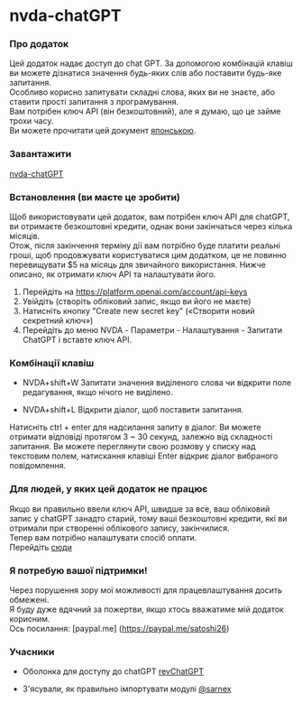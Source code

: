 # nvda-chatGPT

### Про додаток

Цей додаток надає доступ до chat GPT. За допомогою комбінацій клавіш ви можете дізнатися значення будь-яких слів або поставити будь-яке запитання.  
Особливо корисно запитувати складні слова, яких ви не знаєте, або ставити прості запитання з програмування.  
Вам потрібен ключ API (він безкоштовний), але я думаю, що це займе трохи часу.  
Ви можете прочитати цей документ [японською](https://github.com/mo29cg/nvda-chatGPT/blob/main/README.ja.md).

### Завантажити

[nvda-chatGPT](https://github.com/mo29cg/nvda-chatGPT/releases/latest/download/nvdaChatGPT.nvda-addon)

### Встановлення (ви маєте це зробити)

Щоб використовувати цей додаток, вам потрібен ключ API  для chatGPT, ви отримаєте безкоштовні кредити, однак вони закінчаться через кілька місяців.  
Отож, після закінчення терміну дії вам потрібно буде платити реальні гроші, щоб продовжувати користуватися цим додатком, це не повинно перевищувати $5 на місяць для звичайного використання.
Нижче описано, як отримати ключ API та налаштувати його.

1. Перейдіть на https://platform.openai.com/account/api-keys
2. Увійдіть (створіть обліковий запис, якщо ви його не маєте)
3. Натисніть кнопку "Create new secret key" («Створити новий секретний ключ»)
4. Перейдіть до меню NVDA - Параметри - Налаштування - Запитати ChatGPT і вставте ключ API.

### Комбінації клавіш

- NVDA+shift+W Запитати значення виділеного слова чи відкрити поле редагування, якщо нічого не виділено.

- NVDA+shift+L Відкрити діалог, щоб поставити запитання.

Натисніть ctrl + enter для надсилання запиту в діалог.
Ви можете отримати відповіді протягом 3 ~ 30 секунд, залежно від складності запитання.
Ви можете переглянути свою розмову у списку над текстовим полем, натискання клавіші Enter відкриє діалог вибраного повідомлення.

### Для людей, у яких цей додаток не працює

Якщо ви правильно ввели ключ API, швидше за все, ваш обліковий запис у chatGPT занадто старий, тому ваші безкоштовні кредити, які ви отримали при створенні облікового запису, закінчилися.  
Тепер вам потрібно налаштувати спосіб оплати.  
Перейдіть [сюди](https://platform.openai.com/account/billing/overview)

### Я потребую вашої підтримки!

Через порушення зору мої можливості для працевлаштування досить обмежені.  
Я буду дуже вдячний за пожертви, якщо хтось вважатиме мій додаток корисним.  
Ось посилання: [paypal.me] (https://paypal.me/satoshi26)

### Учасники

- Оболонка для доступу до chatGPT [revChatGPT](https://github.com/acheong08/ChatGPT)

- З'ясували, як правильно імпортувати модулі [@sarnex](https://github.com/sarnex)
